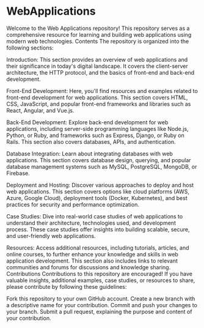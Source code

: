 # WebApplications
Welcome to the Web Applications repository! This repository serves as a comprehensive resource for learning and building web applications using modern web technologies.
Contents
The repository is organized into the following sections:

Introduction: This section provides an overview of web applications and their significance in today's digital landscape. It covers the client-server architecture, the HTTP protocol, and the basics of front-end and back-end development.

Front-End Development: Here, you'll find resources and examples related to front-end development for web applications. This section covers HTML, CSS, JavaScript, and popular front-end frameworks and libraries such as React, Angular, and Vue.js.

Back-End Development: Explore back-end development for web applications, including server-side programming languages like Node.js, Python, or Ruby, and frameworks such as Express, Django, or Ruby on Rails. This section also covers databases, APIs, and authentication.

Database Integration: Learn about integrating databases with web applications. This section covers database design, querying, and popular database management systems such as MySQL, PostgreSQL, MongoDB, or Firebase.

Deployment and Hosting: Discover various approaches to deploy and host web applications. This section covers options like cloud platforms (AWS, Azure, Google Cloud), deployment tools (Docker, Kubernetes), and best practices for security and performance optimization.

Case Studies: Dive into real-world case studies of web applications to understand their architecture, technologies used, and development process. These case studies offer insights into building scalable, secure, and user-friendly web applications.

Resources: Access additional resources, including tutorials, articles, and online courses, to further enhance your knowledge and skills in web application development. This section also includes links to relevant communities and forums for discussions and knowledge sharing.
Contributions
Contributions to this repository are encouraged! If you have valuable insights, additional examples, case studies, or resources to share, please contribute by following these guidelines:

Fork this repository to your own GitHub account.
Create a new branch with a descriptive name for your contribution.
Commit and push your changes to your branch.
Submit a pull request, explaining the purpose and content of your contribution.

